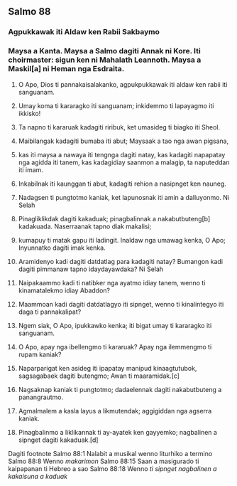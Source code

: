 Salmo 88
--------

### Agpukkawak iti Aldaw ken Rabii Sakbaymo

### Maysa a Kanta. Maysa a Salmo dagiti Annak ni Kore. Iti choirmaster: sigun ken ni Mahalath Leannoth. Maysa a Maskil[a] ni Heman nga Esdraita.

1. O Apo, Dios ti pannakaisalakanko, agpukpukkawak iti aldaw ken rabii iti sanguanam.
2. Umay koma ti kararagko iti sanguanam;
   inkidemmo ti lapayagmo iti ikkisko!

3. Ta napno ti kararuak kadagiti riribuk, ket umasideg ti biagko iti Sheol.
4. Maibilangak kadagiti bumaba iti abut;
   Maysaak a tao nga awan pigsana,
5. kas iti maysa a nawaya iti tengnga dagiti natay, kas kadagiti napapatay nga agidda iti tanem, kas kadagidiay saanmon a malagip, ta naputeddan iti imam.
6. Inkabilnak iti kaunggan ti abut, kadagiti rehion a nasipnget ken nauneg.
7. Nadagsen ti pungtotmo kaniak, ket lapunosnak iti amin a dalluyonmo. Ni Selah

8. Pinagliklikdak dagiti kakaduak;
   pinagbalinnak a nakabutbuteng[b] kadakuada.
   Naserraanak tapno diak makalisi;
9. kumapuy ti matak gapu iti ladingit.
   Inaldaw nga umawag kenka, O Apo;
   Inyunnatko dagiti imak kenka.
10. Aramidenyo kadi dagiti datdatlag para kadagiti natay?
    Bumangon kadi dagiti pimmanaw tapno idaydayawdaka? Ni Selah
11. Naipakaammo kadi ti natibker nga ayatmo idiay tanem, wenno ti kinamatalekmo idiay Abaddon?
12. Maammoan kadi dagiti datdatlagyo iti sipnget, wenno ti kinalintegyo iti daga ti pannakalipat?

13. Ngem siak, O Apo, ipukkawko kenka;
    iti bigat umay ti kararagko iti sanguanam.
14. O Apo, apay nga ibellengmo ti kararuak?
    Apay nga ilemmengmo ti rupam kaniak?
15. Naparparigat ken asideg iti ipapatay manipud kinaagtutubok, sagsagabaek dagiti butengmo; Awan ti maaramidak.[c]
16. Nagsaknap kaniak ti pungtotmo;
    dadaelennak dagiti nakabutbuteng a panangrautmo.
17. Agmalmalem a kasla layus a likmutendak;
    aggigiddan nga agserra kaniak.
18. Pinagbalinmo a liklikannak ti ay-ayatek ken gayyemko;
    nagbalinen a sipnget dagiti kakaduak.[d]

Dagiti footnote
Salmo 88:1 Nalabit a musikal wenno liturhiko a termino
Salmo 88:8 Wenno *makarimon*
Salmo 88:15 Saan a masigurado ti kaipapanan ti Hebreo a sao
Salmo 88:18 Wenno *ti sipnget nagbalinen a kakaisuna a kaduak*